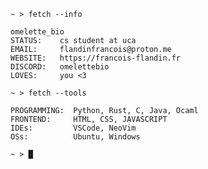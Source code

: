 
```
~ > fetch --info

omelette_bio
STATUS:    cs student at uca
EMAIL:     flandinfrancois@proton.me
WEBSITE:   https://francois-flandin.fr
DISCORD:   omelettebio
LOVES:     you <3

~ > fetch --tools

PROGRAMMING:  Python, Rust, C, Java, Ocaml
FRONTEND:     HTML, CSS, JAVASCRIPT
IDEs:         VSCode, NeoVim
OSs:          Ubuntu, Windows

~ > █
```

<!-- ![Static Badge](https://img.shields.io/badge/python-%233776AB?logo=python&logoColor=white&labelColor=%23000000&color=%233776AB)
![Static Badge](https://img.shields.io/badge/rust-%23124243?logo=rust&labelColor=%23000000&color=%23f24a00)
![Static Badge](https://img.shields.io/badge/c-%233776AB?logo=c&logoColor=white&labelColor=%23000000&color=%23A8B9CC)
![Static Badge](https://img.shields.io/badge/java-%233776AB?logo=openjdk&logoColor=white&labelColor=%23000000&color=%23F7DF1E)
![Static Badge](https://img.shields.io/badge/ocaml-%233776AB?logo=ocaml&logoColor=white&labelColor=%23000000&color=%23EC6813) -->
